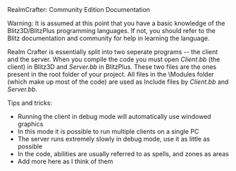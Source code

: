 <!-- body { color:black background-color:white } a:link{ color:#0070FF } a:visited{ color:#0070FF } --> RealmCrafter: Community Edition Documentation

Warning: It is assumed at this point that you have a basic knowledge of the Blitz3D/BlitzPlus programming languages. If not, you should refer to the Blitz documentation and community for help in learning the language.

Realm Crafter is essentially split into two seperate programs -- the client and the server. When you compile the code you must open _Client.bb_ (the client) in Blitz3D and _Server.bb_ in BlitzPlus. These two files are the ones present in the root folder of your project. All files in the \\Modules folder (which make up most of the code) are used as Include files by _Client.bb_ and _Server.bb_.

Tips and tricks:

*   Running the client in debug mode will automatically use windowed graphics
*   In this mode it is possible to run multiple clients on a single PC
*   The server runs extremely slowly in debug mode, use it as little as possible
*   In the code, abilities are usually referred to as spells, and zones as areas
*   Add more here as I think of them